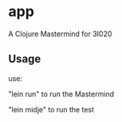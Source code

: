 # app

A Clojure Mastermind for 3I020

## Usage

use:

"lein run" to run the Mastermind

"lein midje" to run the test
